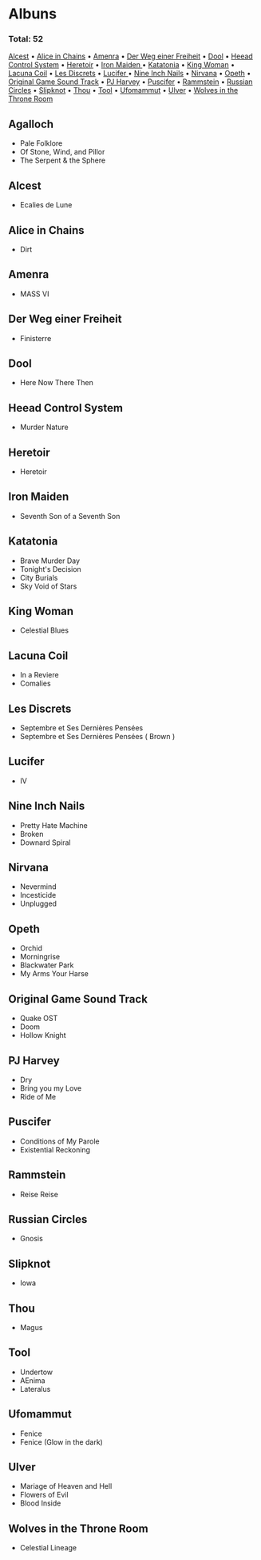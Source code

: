 
# Albuns 

### Total: 52

[Alcest](#Alcest) •
[Alice in Chains](#Alice-in-Chains) •
[Amenra](#Amenra) •
[Der Weg einer Freiheit](#Der-Weg-einer-Freiheit) •
[Dool](#Dool) •
[Heead Control System](#Heead-Control-System) •
[Heretoir](#Heretoir) •
[Iron Maiden ](#Iron-Maiden) •
[Katatonia](#Katatonia) •
[King Woman](#King-Woman) •
[Lacuna Coil](#Lacuna-Coil) •
[Les Discrets](#Les-Discrets) •
[Lucifer ](#Lucifer) •
[Nine Inch Nails](#Nine-Inch-Nails) •
[Nirvana](#Nirvana) •
[Opeth](#Opeth) •
[Original Game Sound Track](#Original-Game-Sound-Track) •
[PJ Harvey](#PJ-Harvey) •
[Puscifer](#Puscifer) •
[Rammstein](#Rammstein) •
[Russian Circles](#Russian-Circles) •
[Slipknot](#Slipknot) •
[Thou](#Thou) •
[Tool](#Tool) •
[Ufomammut](#Ufomammut) •
[Ulver](#Ulver) •
[Wolves in the Throne Room](#Wolves-in-the-Throne-Room)

## Agalloch

* Pale Folklore
* Of Stone, Wind, and Pillor
* The Serpent & the Sphere

## Alcest

* Ecalies de Lune

## Alice in Chains

* Dirt

## Amenra

* MASS VI 

## Der Weg einer Freiheit

* Finisterre

## Dool

* Here Now There Then

## Heead Control System

* Murder Nature

## Heretoir

* Heretoir

## Iron Maiden 

* Seventh Son of a Seventh Son

## Katatonia

* Brave Murder Day
* Tonight's Decision
* City Burials
* Sky Void of Stars

## King Woman

* Celestial Blues 

## Lacuna Coil

* In a Reviere
* Comalies

## Les Discrets

* Septembre et Ses Dernières Pensées 
* Septembre et Ses Dernières Pensées ( Brown )

## Lucifer 

* IV

## Nine Inch Nails

* Pretty Hate Machine
* Broken
* Downard Spiral 

## Nirvana

* Nevermind
* Incesticide
* Unplugged

## Opeth

* Orchid
* Morningrise
* Blackwater Park
* My Arms Your Harse

## Original Game Sound Track

* Quake OST
* Doom
* Hollow Knight

## PJ Harvey

* Dry
* Bring you my Love
* Ride of Me

## Puscifer

* Conditions of My Parole
* Existential Reckoning

## Rammstein

* Reise Reise

## Russian Circles

* Gnosis

## Slipknot

* Iowa

## Thou

* Magus

## Tool

* Undertow
* AEnima
* Lateralus

## Ufomammut

* Fenice
* Fenice (Glow in the dark)

## Ulver

* Mariage of Heaven and Hell 
* Flowers of Evil
* Blood Inside

## Wolves in the Throne Room

* Celestial Lineage
